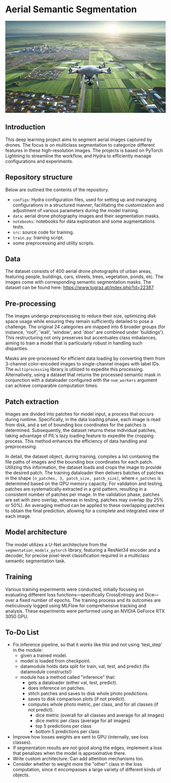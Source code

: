 # Aerial Semantic Segmentation

![drone_cover_image](data/aerial_drone.jpg)

## Introduction
This deep learning project aims to segment aerial images captured by drones. The focus is on multiclass segmentation to categorize different features in these high-resolution images. The projects is based on PyTorch Lightning to streamline the workflow, and Hydra to efficiently manage configurations and experiments.

## Repository structure
Below are outlined the contents of the repository.
- `configs`: Hydra configuration files, used for setting up and managing configurations in a structured manner, facilitating the customization and adjustment of various parameters during the model training​.
- `data`: aerial drone photography images and their segmentation masks.
- `notebooks`: notebooks for data exploration and some augmentations tests.
- `src`: source code for training.
- `train.py`: training script.
- some preprocessing and utility scripts.

## Data
The dataset consists of 400 aerial drone photographs of urban areas, featuring people, buildings, cars, streets, trees, vegetation, ponds, etc. The images come with corresponding semantic segmentation masks. The dataset can be found here: https://www.tugraz.at/index.php?id=22387

## Pre-processing
The images undergo preprocessing to reduce their size, optimizing disk space usage while ensuring they remain sufficiently detailed to pose a challenge. The original 24 categories are mapped into 6 broader groups (for instance, 'roof', 'wall', 'window', and 'door' are combined under 'buildings'). This restructuring not only preserves but accentuates class imbalances, aiming to train a model that is particularly robust in handling such disparities.

Masks are pre-processed for efficient data loading by converting them from 3-channel color-encoded images to single-channel images with label IDs. The `multiprocessing` library is utilized to expedite this processing. Alternatively, using a dataset that returns the processed semantic mask in conjunction with a dataloader configured with the `num_workers` argument can achieve comparable computation times.

## Patch extraction
Images are divided into patches for model input, a process that occurs during runtime. Specifically, in the data loading phase, each image is read from disk, and a set of bounding box coordinates for the patches is determined. Subsequently, the dataset returns these individual patches, taking advantage of PIL's lazy loading feature to expedite the cropping process. This method enhances the efficiency of data handling and preprocessing.

In detail, the dataset object, during training, compiles a list containing the file paths of images and the bounding box coordinates for each patch. Utilizing this information, the dataset loads and crops the image to provide the desired patch. The training dataloader then delivers batches of patches in the shape `[n_patches, 3, patch_size, patch_size]`, where `n_patches` is determined based on the GPU memory capacity.
For validation and testing, patches are systematically extracted in a grid pattern, resulting in a consistent number of patches per image. In the validation phase, patches are set with zero overlap, whereas in testing, patches may overlap (by 25% or 50%). An averaging method can be applied to these overlapping patches to obtain the final prediction, allowing for a complete and integrated view of each image.

## Model architecture
The model utilizes a U-Net architecture from the `segmentation_models_pytorch` library, featuring a ResNet34 encoder and a decoder, for precise pixel-level classification required in a multiclass semantic segmentation task.

## Training
Various training experiments were conducted, initially focusing on evaluating different loss functions—specifically CrossEntropy and Dice—over a fixed number of epochs. The training process and its outcomes are meticulously logged using MLFlow for comprehensive tracking and analysis. These experiments were performed using an NVIDIA GeForce RTX 3050 GPU.

## To-Do List
- Fix inference pipeline, so that it works like this and not using 'test_step' in the module:
    - given a trained model.
    - model is loaded from checkpoint.
    - datamodule holds data split for train, val, test, and predict (fix datamodule constructs!)
    - module has a method called "inference" that:
        - gets a dataloader (either val, test, predict).
        - does inference on patches.
        - stitch patches and saves to disk whole photo predictions.
        - saves to disk comparison plots (if not predict).
        - computes whole photo metric, per class, and for all classes (if not predict).
            - dice metric (overall for all classes and average for all images)
            - dice metric per class (average for all images)
            - top 5 predictions per class
            - bottom 5 predictions per class
- Improve how losses weights are sent to GPU (internally, see loss classes).
- If segmentation results are not good along the edges, implement a loss that penalizes when the model is approximative there.
- Write custom architecture. Can add attention mechanisms too.
- Consider whether to weight more the "other" class in the loss computation, since it encompasses a large variety of different kinds of objects.


